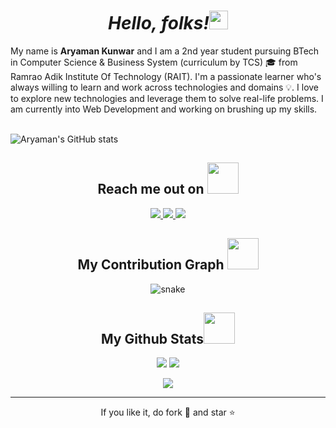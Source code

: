 <h1 align="center"><em><strong> Hello, folks!</strong></em><img src="https://raw.githubusercontent.com/MartinHeinz/MartinHeinz/master/wave.gif" width="30px"></h1>
My name is <strong>Aryaman Kunwar</strong> and I am a 2nd year student pursuing BTech in Computer Science & Business System (curriculum by TCS) 🎓 from Ramrao Adik Institute Of Technology (RAIT). I'm a passionate learner who's always willing to learn and work across technologies and domains 💡. I love to explore new technologies and leverage them to solve real-life problems. I am currently into Web Development and working on brushing up my skills.<br><br>

![Aryaman's GitHub stats](https://github-readme-stats.vercel.app/api?username=MacBold&show_icons=true&theme=radical)
<!-- @@ -1,3 +1,5 @@ -->


<p align="center">

</p align="center">
<!-- @@ -38,7 +40,6 @@ -->
<h2 align="center">Reach me out on <img src="https://media0.giphy.com/media/jqNPzdTTxQfOgOqpO4/source.gif" width="50"></h2>

<p align="center">

<!-- <img src="https://img.shields.io/badge/-aryaman-purple?style=flat-square&logo=instagram&logoColor=white&link=https://www.instagram.com/pinkdogg307/"/> -->
<a href="mailto: aryamankunwarr@gmail.com">
 <img src="https://img.shields.io/badge/-aryamankunwarr-c14438?style=flat-square&logo=Gmail&logoColor=white&link=mailto:aryamankunwarr@gmail.com"/>
</a>
<a href="https://www.linkedin.com/in/aryaman-kunwar-26b48b1b2/">
 <img src="https://img.shields.io/badge/-aryamankunwar-blue?style=flat-square&logo=Linkedin&logoColor=white&link=https://www.linkedin.com/in/aryaman-kunwar-26b48b1b2/"/>
</a>
 <a href="https://twitter.com/AryamanKuwar">
 <img src="https://img.shields.io/badge/-aryamankunwar-blue?style=flat-square&logo=twitter&logoColor=white&link=https://twitter.com/aryamankunwarr"/>
</a>
</p>
<h2 align="center">
  My Contribution Graph <img src="https://media.giphy.com/media/xUA7aZeLE2e0P7Znz2/giphy.gif" width="50">
</h2>
<p align="center">
  <img src="https://github.com/ritik307/ritik307/raw/output/github-contribution-grid-snake.svg" alt="snake"></center>
</p>
<h2 align="center">
  My Github Stats<img src="https://media.giphy.com/media/VgCDAzcKvsR6OM0uWg/giphy.gif" width="50">
</h2>
<p align = "center">
  <img  src = "![Aryaman's GitHub stats](https://github-readme-stats.vercel.app/api?username=MacBold&show_icons=true&theme=radical)>
</p>
<p align = "center">
 <img  src="https://github-readme-streak-stats.herokuapp.com/?user=MacBold&show_icons=true&locale=en&layout=compact&theme=radical&line_height=0" />
</p> 
<p align = "center">
 <img src="https://activity-graph.herokuapp.com/graph?username=MacBold&theme=redical">
</p> 
<hr>
<p align="center">If you like it, do fork 🍴 and star ⭐</p>
